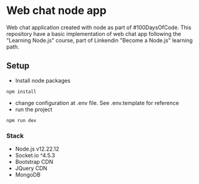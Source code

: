 # Web chat node app

Web chat application created with node as part of #100DaysOfCode. This repository have a basic implementation of web chat app following the "Learning Node.js" course, part of Linkendin "Become a Node.js" learning path.

## Setup

* Install node packages

```npm install```
* change configuration at .env file. See .env.template for reference
* run the project

```npm run dev```


### Stack

* Node.js v12.22.12
* Socket.io ^4.5.3
* Bootstrap CDN
* JQuery CDN
* MongoDB